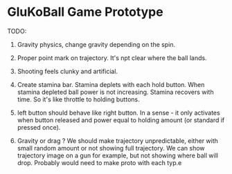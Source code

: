GluKoBall Game Prototype
====

TODO:
1. Gravity physics, change gravity depending on the spin.
2. Proper point mark on trajectory. It's npt clear where the ball lands.
3. Shooting feels clunky and artificial.

4. Create stamina bar. Stamina deplets with each hold button. When stamina depleted ball power is not increasing. Stamina recovers with time.
So it's like throttle to holding buttons.
5. left button should behave like right button. In a sense - it only activates when button released and power equal to holding amount (or standard if pressed once).
6. Gravity or drag ? We should make trajectory unpredictable, either with small random amount or not showing full trajectory. We can show trajectory image on a gun for example, but not showing where ball will drop. Probably would need to make proto with each typ.e